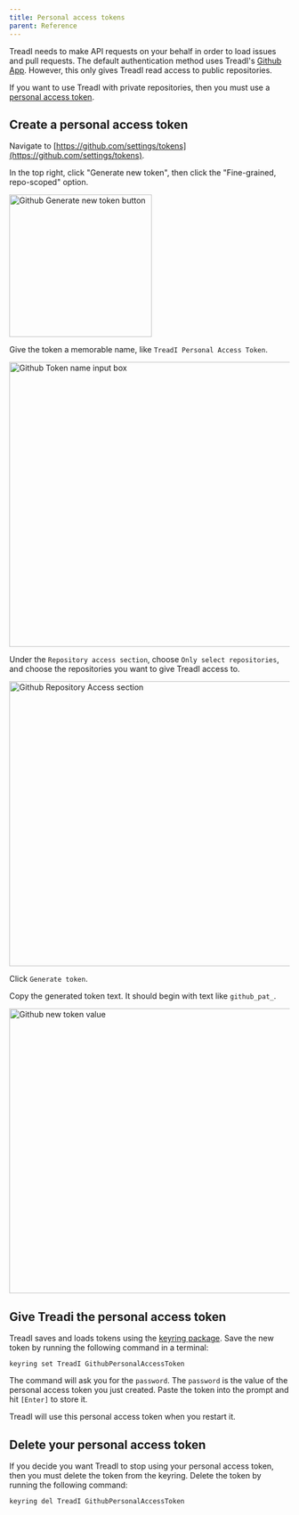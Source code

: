 ```yaml
---
title: Personal access tokens
parent: Reference
---
```


TreadI needs to make API requests on your behalf in order to load issues and pull requests.
The default authentication method uses TreadI's [Github App](https://docs.github.com/en/apps/overview).
However, this only gives TreadI read access to public repositories.

If you want to use TreadI with private repositories, then you must use a [personal access token](https://docs.github.com/en/authentication/keeping-your-account-and-data-secure/managing-your-personal-access-tokens).

## Create a personal access token

Navigate to [https://github.com/settings/tokens](https://github.com/settings/tokens).

In the top right, click "Generate new token", then click the "Fine-grained, repo-scoped" option.

<img src="{{site.baseurl}}/images/generate-new-token.png" alt="Github Generate new token button" width="256"/>

Give the token a memorable name, like `TreadI Personal Access Token`.

<img src="{{site.baseurl}}/images/new-token-name.png" alt="Github Token name input box" width="512"/>

Under the `Repository access section`, choose `Only select repositories`, and choose the repositories you want to give TreadI access to.

<img src="{{site.baseurl}}/images/new-token-only-select-repositories.png" alt="Github Repository Access section" width="512"/>

Click `Generate token`.

Copy the generated token text.
It should begin with text like `github_pat_`.

<img src="{{site.baseurl}}/images/new-token-value.png" alt="Github new token value" width="512"/>

## Give Treadi the personal access token

TreadI saves and loads tokens using the [keyring package](https://pypi.org/project/keyring/).
Save the new token by running the following command in a terminal:

```
keyring set TreadI GithubPersonalAccessToken
```

The command will ask you for the `password`.
The `password` is the value of the personal access token you just created.
Paste the token into the prompt and hit `[Enter]` to store it.

TreadI will use this personal access token when you restart it.

## Delete your personal access token

If you decide you want TreadI to stop using your personal access token, then you must delete the token from the keyring.
Delete the token by running the following command:

```
keyring del TreadI GithubPersonalAccessToken
```

